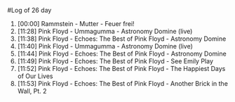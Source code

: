 #Log of 26 day

1. [00:00] Rammstein - Mutter - Feuer frei!
1. [11:28] Pink Floyd - Ummagumma - Astronomy Domine (live)
1. [11:38] Pink Floyd - Echoes: The Best of Pink Floyd - Astronomy Domine
1. [11:40] Pink Floyd - Ummagumma - Astronomy Domine (live)
1. [11:44] Pink Floyd - Echoes: The Best of Pink Floyd - Astronomy Domine
1. [11:49] Pink Floyd - Echoes: The Best of Pink Floyd - See Emily Play
1. [11:52] Pink Floyd - Echoes: The Best of Pink Floyd - The Happiest Days of Our Lives
1. [11:53] Pink Floyd - Echoes: The Best of Pink Floyd - Another Brick in the Wall, Pt. 2
